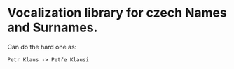 # Vocalization library for czech Names and Surnames.

Can do the hard one as:

`Petr Klaus -> Petře Klausi`
